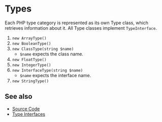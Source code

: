 # Types

Each PHP type category is represented as its own Type class, which retrieves information about it. All Type classes implement `TypeInterface`.

1. `new ArrayType()`
2. `new BooleanType()`
3. `new ClassType(string $name)`
   * `$name` expects the class name.
4. `new FloatType()`
5. `new IntegerType()`
6. `new InterfaceType(string $name)`
    * `$name` expects the interface name.
7. `new StringType()`

## See also
* [Source Code](.)
* [Type Interfaces](../TypeInterface/README.md)